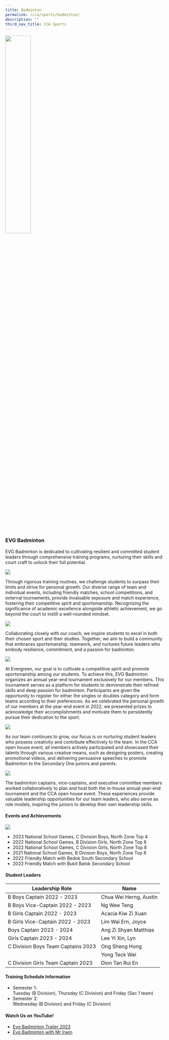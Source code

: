 ```yaml
---
title: Badminton
permalink: /cca/sports/badminton/
description: ""
third_nav_title: CCA Sports
---
```

<img src="/images/badmin1.jpg" style="width: 40%;">

### EVG Badminton
	
EVG Badminton is dedicated to cultivating resilient and committed student leaders through comprehensive training programs, nurturing their skills and court craft to unlock their full potential.
	
![](/images/Co%20Curricular%20@%20EVG/Sports%20CCA/Badminton/_2%20evg%20badminton%20sec%204%20leaders_.jpg)
	
Through rigorous training routines, we challenge students to surpass their limits and strive for personal growth. Our diverse range of team and individual events, including friendly matches, school competitions, and external tournaments, provide invaluable exposure and match experience, fostering their competitive spirit and sportsmanship. Recognizing the significance of academic excellence alongside athletic achievement, we go beyond the court to instill a well-rounded mindset. 

![](/images/Co%20Curricular%20@%20EVG/Sports%20CCA/Badminton/_4%20evg%20badminton%20b%20girls%202023_.jpg)

Collaborating closely with our coach, we inspire students to excel in both their chosen sport and their studies. Together, we aim to build a community that embraces sportsmanship, teamwork, and nurtures future leaders who embody resilience, commitment, and a passion for badminton.

![](/images/Co%20Curricular%20@%20EVG/Sports%20CCA/Badminton/_5%20evg%20badminton%20c%20girls%202023_.jpg)

At Evergreen, our goal is to cultivate a competitive spirit and promote sportsmanship among our students. To achieve this, EVG Badminton organizes an annual year-end tournament exclusively for our members. This tournament serves as a platform for students to demonstrate their refined skills and deep passion for badminton. Participants are given the opportunity to register for either the singles or doubles category and form teams according to their preferences. As we celebrated the personal growth of our members at the year-end event in 2022, we presented prizes to acknowledge their accomplishments and motivate them to persistently pursue their dedication to the sport.

![](/images/Co%20Curricular%20@%20EVG/Sports%20CCA/Badminton/_6%20evg%20badminton%20b%20boys%202023_.jpg)

As our team continues to grow, our focus is on nurturing student leaders who possess creativity and contribute effectively to the team. In the CCA open house event, all members actively participated and showcased their talents through various creative means, such as designing posters, creating promotional videos, and delivering persuasive speeches to promote Badminton to the Secondary One juniors and parents. 

![](/images/Co%20Curricular%20@%20EVG/Sports%20CCA/Badminton/evg%20c%20boys%202023%20round%202.jpg)

The badminton captains, vice-captains, and executive committee members worked collaboratively to plan and host both the in-house annual year-end tournament and the CCA open house event. These experiences provide valuable leadership 
opportunities for our team leaders, who also serve as role models, inspiring the juniors to develop their own leadership skills.<p></p>

#### Events and Achievements

![](/images/Co%20Curricular%20@%20EVG/Sports%20CCA/Badminton/10%20evg%20c%20boys%20top%204.JPG)

* 2023 National School Games, C Division Boys, North Zone Top 4
* 2022 National School Games, B Division Girls, North Zone Top 8
* 2022 National School Games, C Division Girls, North Zone Top 8
* 2021 National School Games, B Division Boys, North Zone Top 8
* 2022 Friendly Match with Bedok South Secondary School
* 2022 Friendly Match with Bukit Batok Secondary School

#### Student Leaders

| Leadership Role | Name |
|-------|-------|
| B Boys Captain 2022 - 2023 | Chua Wei Herng, Austin | 
| B Boys Vice-Captain 2022 - 2023 | Ng Wee Teng |
| B Girls Captain 2022 - 2023 | Acacia Kiw Zi Xuan | 
| B Girls Vice-Captain 2022 - 2023 | Lim Wai Ern, Joyce |
| Boys Captain 2023 - 2024 | Ang Zi Shyan Matthias |
| Girls Captain 2023 - 2024 | Lee Yi Xin, Lyn |
| C Division Boys Team Captains 2023 | Ong Sheng Hong |  |
|  | Yong Teck Wei |
| C Division Girls Team Captain 2023 | Dion Tan Rui En |  |

#### Training Schedule Information
* Semester 1:   
Tuesday (B Division), Thursday (C Division) and Friday (Sec 1 team)
* Semester 2:   
Wednesday (B Division) and Friday (C Division)

#### Watch Us on YouTube!
* [Evg Badminton Trailer 2023](https://youtu.be/AQcVPfu9hC8)
* [Evg Badminton with Mr Irwin](https://youtu.be/FxXNLFBCF-Q)